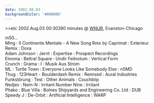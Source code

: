 ```yaml
---
date: 2002.08.03
backgroundColor: '#000000'
---
```


\>>etc 2002.Aug.03 00:30390 minutes @ [WNUR](http://www.wnur.org/), Evanston-Chicago  

m50...  
Ming : Il Continente Mentale - A New Song Rmx by Caprimat : Exterieur Remix : Doxa  
Adam Johnson : Jernt : Expertise : Prospect Recordings  
Einoma : Beltral Square : Undir Feilnotum : Vertical Form  
Crunch : Grama : I : Musik Aus Strom  
ML : Turtle Town : Everyone Looks Like Somebody Else : n5MD  
Thug : 123Heart - Boulderdash Remix : Remixed : Aural Industries  
Funkstörung : Test : Other Animals : Couchblip  
Nedjev : Nem-N : Irritant Number Nine : Irritant  
Phako : Blue Villa : Bolnes Shipyards and Engineering Co. Ltd : DUB  
Speedy J : De-Orbit : Artificial Intelligence : WARP